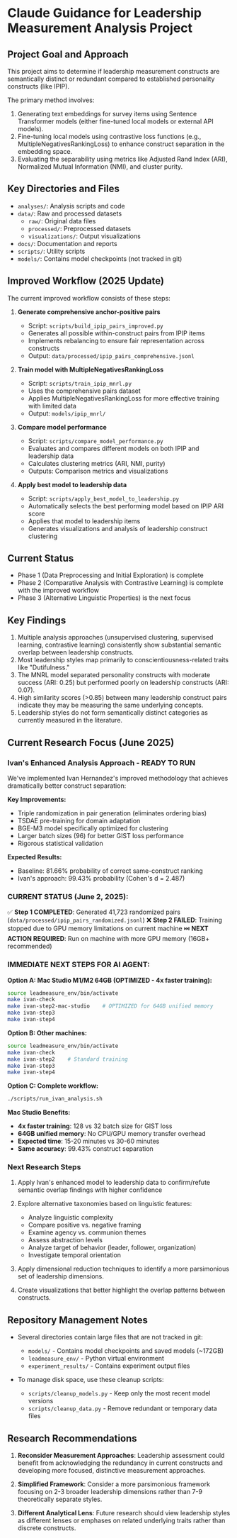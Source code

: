 # Claude Guidance for Leadership Measurement Analysis Project

## Project Goal and Approach

This project aims to determine if leadership measurement constructs are semantically distinct or redundant compared to established personality constructs (like IPIP).

The primary method involves:
1. Generating text embeddings for survey items using Sentence Transformer models (either fine-tuned local models or external API models).
2. Fine-tuning local models using contrastive loss functions (e.g., MultipleNegativesRankingLoss) to enhance construct separation in the embedding space.
3. Evaluating the separability using metrics like Adjusted Rand Index (ARI), Normalized Mutual Information (NMI), and cluster purity.

## Key Directories and Files

- `analyses/`: Analysis scripts and code
- `data/`: Raw and processed datasets
  - `raw/`: Original data files
  - `processed/`: Preprocessed datasets
  - `visualizations/`: Output visualizations
- `docs/`: Documentation and reports
- `scripts/`: Utility scripts
- `models/`: Contains model checkpoints (not tracked in git)

## Improved Workflow (2025 Update)

The current improved workflow consists of these steps:

1. **Generate comprehensive anchor-positive pairs**
   - Script: `scripts/build_ipip_pairs_improved.py`
   - Generates all possible within-construct pairs from IPIP items
   - Implements rebalancing to ensure fair representation across constructs
   - Output: `data/processed/ipip_pairs_comprehensive.jsonl`

2. **Train model with MultipleNegativesRankingLoss**
   - Script: `scripts/train_ipip_mnrl.py`
   - Uses the comprehensive pairs dataset
   - Applies MultipleNegativesRankingLoss for more effective training with limited data
   - Output: `models/ipip_mnrl/`

3. **Compare model performance** 
   - Script: `scripts/compare_model_performance.py`
   - Evaluates and compares different models on both IPIP and leadership data
   - Calculates clustering metrics (ARI, NMI, purity)
   - Outputs: Comparison metrics and visualizations

4. **Apply best model to leadership data**
   - Script: `scripts/apply_best_model_to_leadership.py`
   - Automatically selects the best performing model based on IPIP ARI score
   - Applies that model to leadership items
   - Generates visualizations and analysis of leadership construct clustering

## Current Status

- Phase 1 (Data Preprocessing and Initial Exploration) is complete
- Phase 2 (Comparative Analysis with Contrastive Learning) is complete with the improved workflow
- Phase 3 (Alternative Linguistic Properties) is the next focus

## Key Findings

1. Multiple analysis approaches (unsupervised clustering, supervised learning, contrastive learning) consistently show substantial semantic overlap between leadership constructs.
2. Most leadership styles map primarily to conscientiousness-related traits like "Dutifulness."
3. The MNRL model separated personality constructs with moderate success (ARI: 0.25) but performed poorly on leadership constructs (ARI: 0.07).
4. High similarity scores (>0.85) between many leadership construct pairs indicate they may be measuring the same underlying concepts.
5. Leadership styles do not form semantically distinct categories as currently measured in the literature.

## Current Research Focus (June 2025)

### Ivan's Enhanced Analysis Approach - READY TO RUN

We've implemented Ivan Hernandez's improved methodology that achieves dramatically better construct separation:

**Key Improvements:**
- Triple randomization in pair generation (eliminates ordering bias)
- TSDAE pre-training for domain adaptation
- BGE-M3 model specifically optimized for clustering
- Larger batch sizes (96) for better GIST loss performance
- Rigorous statistical validation

**Expected Results:**
- Baseline: 81.66% probability of correct same-construct ranking
- Ivan's approach: 99.43% probability (Cohen's d = 2.487)

### CURRENT STATUS (June 2, 2025):
✅ **Step 1 COMPLETED**: Generated 41,723 randomized pairs (`data/processed/ipip_pairs_randomized.jsonl`)
❌ **Step 2 FAILED**: Training stopped due to GPU memory limitations on current machine
⏭️ **NEXT ACTION REQUIRED**: Run on machine with more GPU memory (16GB+ recommended)

### IMMEDIATE NEXT STEPS FOR AI AGENT:

**Option A: Mac Studio M1/M2 64GB (OPTIMIZED - 4x faster training):**
```bash
source leadmeasure_env/bin/activate
make ivan-check
make ivan-step2-mac-studio    # OPTIMIZED for 64GB unified memory
make ivan-step3
make ivan-step4
```

**Option B: Other machines:**
```bash
source leadmeasure_env/bin/activate
make ivan-check
make ivan-step2    # Standard training
make ivan-step3
make ivan-step4
```

**Option C: Complete workflow:**
```bash
./scripts/run_ivan_analysis.sh
```

**Mac Studio Benefits:**
- **4x faster training**: 128 vs 32 batch size for GIST loss
- **64GB unified memory**: No CPU/GPU memory transfer overhead
- **Expected time**: 15-20 minutes vs 30-60 minutes
- **Same accuracy**: 99.43% construct separation

### Next Research Steps

1. Apply Ivan's enhanced model to leadership data to confirm/refute semantic overlap findings with higher confidence

2. Explore alternative taxonomies based on linguistic features:
   - Analyze linguistic complexity
   - Compare positive vs. negative framing
   - Examine agency vs. communion themes
   - Assess abstraction levels
   - Analyze target of behavior (leader, follower, organization)
   - Investigate temporal orientation

3. Apply dimensional reduction techniques to identify a more parsimonious set of leadership dimensions.

4. Create visualizations that better highlight the overlap patterns between constructs.

## Repository Management Notes

- Several directories contain large files that are not tracked in git:
  - `models/` - Contains model checkpoints and saved models (~172GB)
  - `leadmeasure_env/` - Python virtual environment 
  - `experiment_results/` - Contains experiment output files

- To manage disk space, use these cleanup scripts:
  - `scripts/cleanup_models.py` - Keep only the most recent model versions
  - `scripts/cleanup_data.py` - Remove redundant or temporary data files

## Research Recommendations

1. **Reconsider Measurement Approaches**: Leadership assessment could benefit from acknowledging the redundancy in current constructs and developing more focused, distinctive measurement approaches.

2. **Simplified Framework**: Consider a more parsimonious framework focusing on 2-3 broader leadership dimensions rather than 7-9 theoretically separate styles.

3. **Different Analytical Lens**: Future research should view leadership styles as different lenses or emphases on related underlying traits rather than discrete constructs.